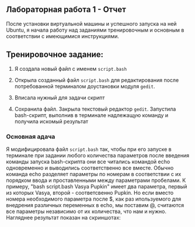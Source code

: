 ## Лабораторная работа 1 - Отчет 

После установки виртуальной машины и успешного запуска на ней Ubuntu, я начала работу над заданиями тренировочным и основным в соответствии с имеющимися инструкциями.

## Тренировочное задание:

1. Я создала новый файл с именем `script.bash`

2. Открыла созданный файл `script.bash` для редактирования после потребованной терминалом доустановки модуля `gedit`. 

3. Вписала нужный для задачи скрипт

4. Сохранила файл. Закрыла текстовый редактор `gedit`. Запустила bash-скрипт, выполнив в терминале надлежащую команду и получила искомый результат


### Основная адача

Я модифицировала файл `script.bash` так, чтобы при его запуске в терминале при задании любого количества параметров после введения команды запуска bash-скрипта они все читались командой echo одновременно и выводились соответственно все вместе. Обычно команда echo разделяет параметры по номерам в соответствии с их порядком ввода и проставленными между параметрами пробелами. К примеру, "bash script.bash Vasya Pupkin" имеет два параметра, первый из которых Vasya, второй - соответсвенно Pupkin. Но если вместо номера необходимого параметра после $, как раз ипользуемого для внедрения различных переменных в echo, мы поставим @, считаются все параметры независимо от их количества, что нам и нужно. Нагляднее результат показан на скриншотах:

